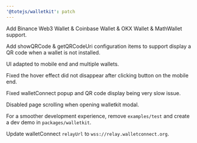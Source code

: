 ```yaml
---
'@totejs/walletkit': patch
---
```


Add Binance Web3 Wallet & Coinbase Wallet & OKX Wallet & MathWallet support.

Add showQRCode & getQRCodeUri configuration items to support display a QR code when a wallet is not
installed.

UI adapted to mobile end and multiple wallets.

Fixed the hover effect did not disappear after clicking button on the mobile end.

Fixed walletConnect popup and QR code display being very slow issue.

Disabled page scrolling when opening walletkit modal.

For a smoother development experience, remove `examples/test` and create a dev demo in
`packages/walletkit`.

Update walletConnect `relayUrl` to `wss://relay.walletconnect.org`.

